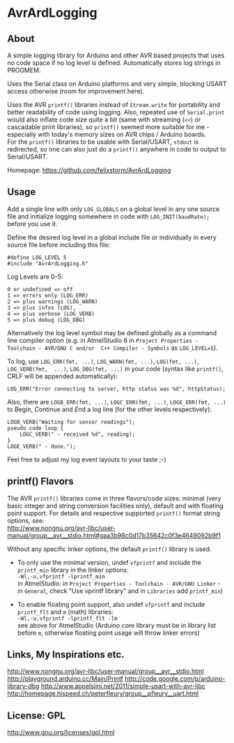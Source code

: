 AvrArdLogging
====================


About
--------------------

A simple logging library for Arduino and other AVR based projects that uses no code 
space if no log level is defined. Automatically stores log strings in PROGMEM.

Uses the Serial class on Arduino platforms and very simple, blocking USART access 
otherwise (room for improvement here).

Uses the AVR `printf()` libraries instead of `Stream.write` for portability and 
better readability of code using logging. Also, repeated use of `Serial.print` would 
also inflate code size quite a bit (same with streaming (`<<`) or cascadable print 
libraries), so `printf()` seemed more suitable for me - especially with today's memory 
sizes on AVR chips / Arduino boards.  
For the `printf()` libraries to be usable with Serial/USART, `stdout` is redirected, 
so one can also just do a `printf()` anywhere in code to output to Serial/USART.

Homepage: <https://github.com/felixstorm/AvrArdLogging>


Usage
--------------------

Add a single line with only `LOG_GLOBALS` on a global level in any one source file 
and initialize logging somewhere in code with `LOG_INIT(baudRate);` before you use it.

Define the desired log level in a global include file or individually in every 
source file before including this file:

	#define LOG_LEVEL 5
	#include "AvrArdLogging.h"

Log Levels are 0-5:

	0 or undefined => off
	1 => errors only (LOG_ERR)
	2 => plus warnings (LOG_WARN)
	3 => plus infos (LOG),
	4 => plus verbose (LOG_VERB)
	5 => plus debug (LOG_DBG)

Alternatively the log level symbol may be defined globally as a command line compiler 
option (e.g. in AtmelStudio 6 in `Project Properties - Toolchain - AVR/GNU C and/or 
C++ Compiler - Symbols` as `LOG_LEVEL=5`).

To log, use `LOG_ERR(fmt, ...)`, `LOG_WARN(fmt, ...)`, `LOG(fmt, ...)`, `LOG_VERB(fmt, 
...)`, `LOG_DBG(fmt, ...)` in your code (syntax like `printf()`, CRLF will be appended 
automatically):

	LOG_ERR("Error connecting to server, http status was %d", httpStatus);

Also, there are `LOGB_ERR(fmt, ...)`, `LOGC_ERR(fmt, ...)`, `LOGE_ERR(fmt, ...)` to 
*B*egin, *C*ontinue and *E*nd a log line (for the other levels respectively):

	LOGB_VERB("Waiting for sensor readings");
	pseudo code loop {
		LOGC_VERB(" - received %d", reading);
	}
	LOGE_VERB(" - done.");

Feel free to adjust my log event layouts to your taste ;-)


printf() Flavors
--------------------
The AVR `printf()` libraries come in three flavors/code sizes: minimal (very basic 
integer and string conversion facilities only), default and with floating point 
support. For details and respective supported `printf()` format string options, see:  
<http://www.nongnu.org/avr-libc/user-manual/group__avr__stdio.html#gaa3b98c0d17b35642c0f3e4649092b9f1>

Without any specific linker options, the default `printf()` library is used.

* To only use the minimal version, undef `vfprintf` and include the `printf_min` library 
in the linker options:  
`-Wl,-u,vfprintf -lprintf_min`  
in AtmelStudio: in `Project Properties - Toolchain - AVR/GNU Linker` - in `General`, 
check "Use vprintf library" and in `Libraries` add `printf_min`)

* To enable floating point support, also undef `vfprintf` and include `printf_flt` 
and `m` (math) libraries:  
`-Wl,-u,vfprintf -lprintf_flt -lm`  
see above for AtmelStudio (Arduino core library must be in library list before `m`, 
otherwise floating point usage will throw linker errors)


Links, My Inspirations etc.
--------------------
<http://www.nongnu.org/avr-libc/user-manual/group__avr__stdio.html>
<http://playground.arduino.cc/Main/Printf>
<http://code.google.com/p/arduino-library-dbg>
<http://www.appelsiini.net/2011/simple-usart-with-avr-libc>
<http://homepage.hispeed.ch/peterfleury/group__pfleury__uart.html>


License: GPL
--------------------
<http://www.gnu.org/licenses/gpl.html>
